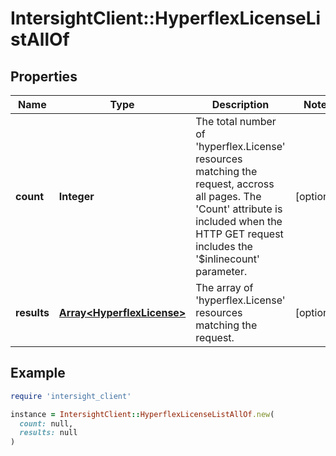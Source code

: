 # IntersightClient::HyperflexLicenseListAllOf

## Properties

| Name | Type | Description | Notes |
| ---- | ---- | ----------- | ----- |
| **count** | **Integer** | The total number of &#39;hyperflex.License&#39; resources matching the request, accross all pages. The &#39;Count&#39; attribute is included when the HTTP GET request includes the &#39;$inlinecount&#39; parameter. | [optional] |
| **results** | [**Array&lt;HyperflexLicense&gt;**](HyperflexLicense.md) | The array of &#39;hyperflex.License&#39; resources matching the request. | [optional] |

## Example

```ruby
require 'intersight_client'

instance = IntersightClient::HyperflexLicenseListAllOf.new(
  count: null,
  results: null
)
```

